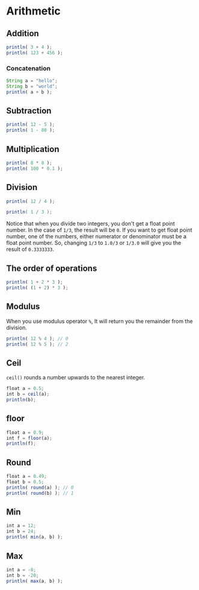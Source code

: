 # Arithmetic

## Addition
```js
println( 3 + 4 );
println( 123 + 456 );
```

### Concatenation
```js
String a = "hello";
String b = "world";
println( a + b );
```

## Subtraction
```js
println( 12 - 5 );
println( 1 - 80 );
```

## Multiplication
```js
println( 8 * 8 );
println( 100 * 0.1 );
```

## Division
```js
println( 12 / 4 );
```

```java
println( 1 / 3 );
```
Notice that when you divide two integers, you don't get a float point number. In the case of `1/3`, the result will be `0`. If you want to get float point number, one of the numbers, either numerator or denominator must be a float point number. So, changing `1/3` to `1.0/3` or `1/3.0` will give you the result of `0.3333333`.

## The order of operations
```js
println( 1 + 2 * 3 );
println( (1 + 2) * 3 );
```

## Modulus
When you use modulus operator `%`, It will return you the remainder from the division.
```js
println( 12 % 4 ); // 0
println( 12 % 5 ); // 2
```

## Ceil
`ceil()` rounds a number upwards to the nearest integer.
```js
float a = 0.5;
int b = ceil(a);
println(b);
```

## floor
```js
float a = 0.9;
int f = floor(a);
println(f);
```

## Round
```js
float a = 0.49;
float b = 0.5;
println( round(a) ); // 0
println( round(b) ); // 1
```

## Min 
```js
int a = 12;
int b = 24;
println( min(a, b) );
```

## Max
```js
int a = -8;
int b = -20;
println( max(a, b) );
```

<!--
note to myself: 
  create examples to visualize each function. 
  as in shaping function in glsl.
-->
